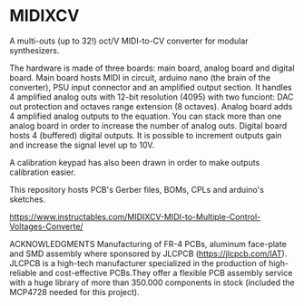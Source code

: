 # MIDIXCV
A multi-outs (up to 32!) oct/V MIDI-to-CV converter for modular synthesizers.

The hardware is made of three boards: main board, analog board and digital board. 
Main board hosts MIDI in circuit, arduino nano (the brain of the converter), PSU input connector and an amplified output section. It handles 4 amplified analog outs with 12-bit resolution (4095) with two funciont: DAC out protection and octaves range extension (8 octaves). 
Analog board adds 4 amplified analog outputs to the equation. You can stack more than one analog board in order to increase the number of analog outs. 
Digital board hosts 4 (buffered) digital outputs. It is possible to increment outputs gain and increase the signal level up to 10V.

A calibration keypad has also been drawn in order to make outputs calibration easier.

This repository hosts PCB's Gerber files, BOMs, CPLs and arduino's sketches.

https://www.instructables.com/MIDIXCV-MIDI-to-Multiple-Control-Voltages-Converte/

ACKNOWLEDGMENTS
Manufacturing of FR-4 PCBs, aluminum face-plate and SMD assembly where sponsored by JLCPCB (https://jlcpcb.com/IAT).
JLCPCB is a high-tech manufacturer specialized in the production of high-reliable and cost-effective PCBs.They offer a flexible PCB assembly service with a huge library of more than 350.000 components in stock (included the MCP4728 needed for this project).

